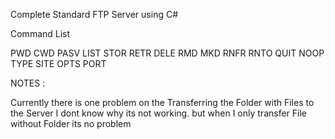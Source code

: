 Complete Standard FTP Server using C#

Command List 

PWD
CWD
PASV
LIST
STOR
RETR
DELE
RMD
MKD
RNFR
RNTO
QUIT
NOOP
TYPE
SITE
OPTS
PORT



NOTES :


Currently there is one problem on the Transferring the Folder with Files to the Server  I dont know why its not working.
but when I only transfer File without Folder its no problem
